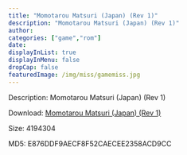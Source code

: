 ```yaml
---
title: "Momotarou Matsuri (Japan) (Rev 1)"
description: "Momotarou Matsuri (Japan) (Rev 1)"
author: 
categories: ["game","rom"]
date: 
displayInList: true
displayInMenu: false
dropCap: false
featuredImage: /img/miss/gamemiss.jpg
---
```


Description: Momotarou Matsuri (Japan) (Rev 1)

Download: <a style="text-decoration:underline;" href="https://mega.nz/#!6SIAESJC!rZm-RXdPeAJtHxwwbaX8lpZ2VRfOxyxCmx3k-KQxVIQ" target = "_blank" rel = "nofollow" > Momotarou Matsuri (Japan) (Rev 1)</a>

Size: 4194304

MD5: E876DDF9AECF8F52CAECEE2358ACD9CC

